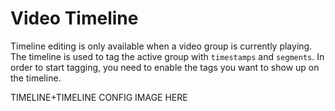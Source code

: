# Video Timeline

Timeline editing is only available when a video group is currently playing. The timeline is used to tag the active group with `timestamps` and `segments`.
In order to start tagging, you need to enable the tags you want to show up on the timeline.

TIMELINE+TIMELINE CONFIG IMAGE HERE

